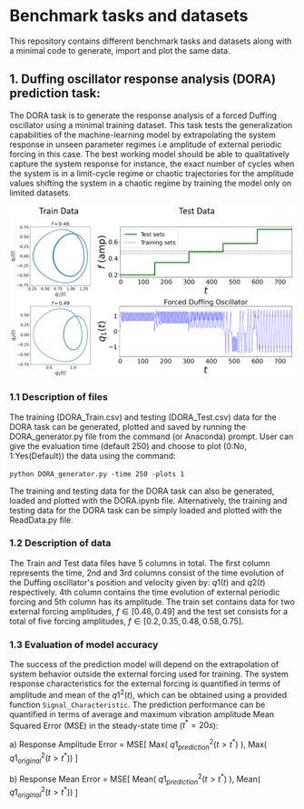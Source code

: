 # Benchmark tasks and datasets

This repository contains different benchmark tasks and datasets along with a minimal code to generate, import and plot the same data.

## 1. Duffing oscillator response analysis (DORA) prediction task:

The DORA task is to generate the response analysis of a forced Duffing oscillator using a minimal training dataset. This task tests the generalization capabilities of the machine-learning model by extrapolating the system response in unseen parameter regimes i.e amplitude of external periodic forcing in this case. The best working model should be able to qualitatively capture the system response for instance, the exact number of cycles when the system is in a limit-cycle regime or chaotic trajectories for the amplitude values shifting the system in a chaotic regime by training the model only on limited datasets.

<p align="center">
<img src="https://github.com/maneesh51/Benchmark-Tasks/blob/bb41fa278823815ca984b40db618be6f6e0459e3/DORA_3.png">
</p>

### 1.1 Description of files
The training (DORA_Train.csv) and testing (DORA_Test.csv) data for the DORA task can be generated, plotted and saved by running the DORA_generator.py file from the command (or Anaconda) prompt. User can give the evaluation time (default 250) and choose to plot (0:No, 1:Yes(Default)) the data using the command:

```python DORA_generator.py -time 250 -plots 1```

The training and testing data for the DORA task can also be generated, loaded and plotted with the DORA.ipynb file. Alternatively, the training and testing data for the DORA task can be simply loaded and plotted with the ReadData.py file.


### 1.2 Description of data
The Train and Test data files have 5 columns in total. The first column represents the time, 2nd and 3rd columns consist of the time evolution of the Duffing oscillator's position and velocity given by: $q1(t)$ and $q2(t)$ respectively. 4th column contains the time evolution of external periodic forcing and 5th column has its amplitude. The train set contains data for two external forcing amplitudes, $f\in[0.46,0.49]$ and the test set consists for a total of five forcing amplitudes, $f\in[0.2,0.35,0.48,0.58,0.75]$. 

### 1.3 Evaluation of model accuracy
The success of the prediction model will depend on the extrapolation of system behavior outside the external forcing used for training. The system response characteristics for the external forcing is quantified in terms of amplitude and mean of the $q1^{2}(t)$, which can be obtained using a provided function `Signal_Characteristic`. The prediction performance can be quantified in terms of average and maximum vibration amplitude Mean Squared Error (MSE) in the steady-state time ($t^*=20s$):

a) Response Amplitude Error = MSE[ Max(  $q1_{prediction}^{2}(t>t^*)$  ), Max( $q1_{original}^{2}(t>t^*))$ ]
                  
b) Response Mean Error = MSE[ Mean( $q1_{prediction}^{2}(t>t^*)$ ), Mean( $q1_{original}^{2}(t>t^*))$ ]
